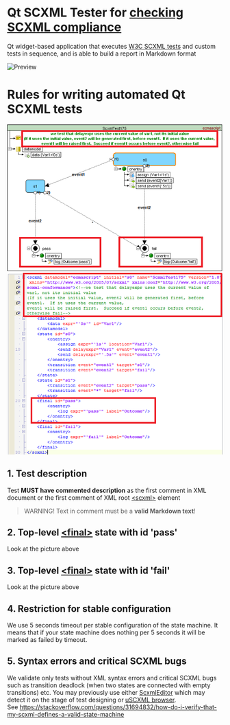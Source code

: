 # Qt SCXML Tester for [checking SCXML compliance](../../../Tests/README.md)
Qt widget-based application that executes [W3C SCXML tests](https://www.w3.org/Voice/2013/scxml-irp/) and custom tests in sequence, and is able to build a report in Markdown format

![Preview](../../../Images/QtScxmlTesterPreview.gif)

# Rules for writing automated Qt SCXML tests
![TestRule1](../../../Images/TestRule_1.png)
![TestRule2](../../../Images/TestRule_2.png)

## 1. Test description
Test **MUST have commented description** as the first comment in XML document or the first comment of XML root [\<scxml\>](../../../Doc/scxml.md) element
> WARNING! Text in comment must be a **valid Markdown text**!

## 2. Top-level [\<final\>](../../../Doc/final.md) state with id 'pass'
Look at the picture above

## 3. Top-level [\<final\>](../../../Doc/final.md) state with id 'fail'
Look at the picture above

## 4. Restriction for stable configuration
We use 5 seconds timeout per stable configuration of the state machine. It means that if your state machine does nothing per 5 seconds it will be marked as failed by timeout.

## 5. Syntax errors and critical SCXML bugs
We validate only tests without XML syntax errors and critical SCXML bugs such as transition deadlock (when two states are connected with empty transitions) etc.
You may previously use either [ScxmlEditor](https://alexzhornyak.github.io/ScxmlEditor-Tutorial/) which may detect it on the stage of test designing or [uSCXML browser](https://github.com/tklab-tud/uscxml). <br/>
See https://stackoverflow.com/questions/31694832/how-do-i-verify-that-my-scxml-defines-a-valid-state-machine
